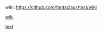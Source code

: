 wiki: https://github.com/fantaclaus/test/wiki

[wiki](https://github.com/fantaclaus/test/wiki)

[text](text.md)
